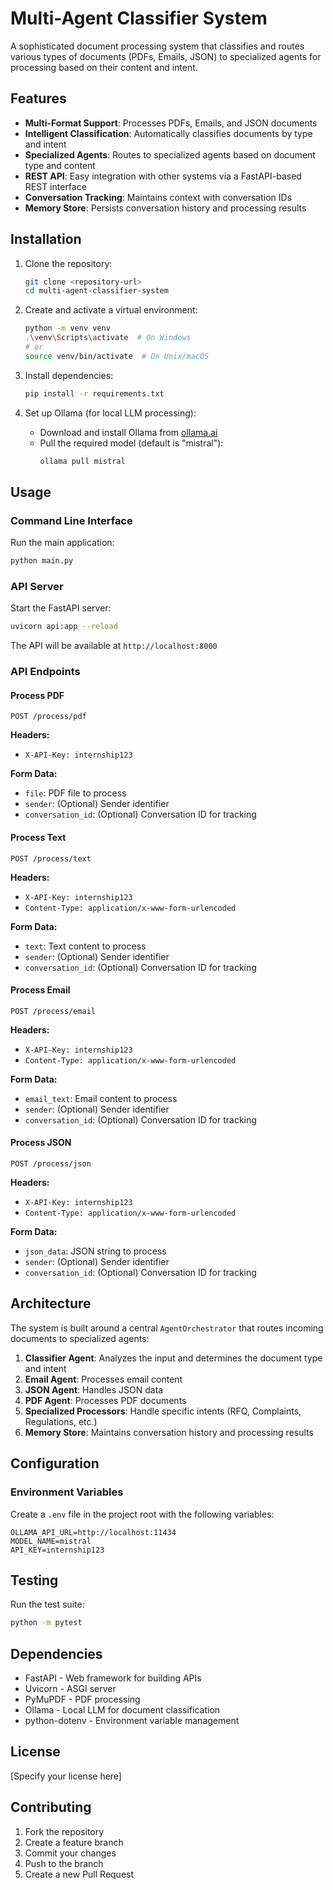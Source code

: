 # Multi-Agent Classifier System

A sophisticated document processing system that classifies and routes various types of documents (PDFs, Emails, JSON) to specialized agents for processing based on their content and intent.

## Features

- **Multi-Format Support**: Processes PDFs, Emails, and JSON documents
- **Intelligent Classification**: Automatically classifies documents by type and intent
- **Specialized Agents**: Routes to specialized agents based on document type and content
- **REST API**: Easy integration with other systems via a FastAPI-based REST interface
- **Conversation Tracking**: Maintains context with conversation IDs
- **Memory Store**: Persists conversation history and processing results

## Installation

1. Clone the repository:
   ```bash
   git clone <repository-url>
   cd multi-agent-classifier-system
   ```

2. Create and activate a virtual environment:
   ```bash
   python -m venv venv
   .\venv\Scripts\activate  # On Windows
   # or
   source venv/bin/activate  # On Unix/macOS
   ```

3. Install dependencies:
   ```bash
   pip install -r requirements.txt
   ```

4. Set up Ollama (for local LLM processing):
   - Download and install Ollama from [ollama.ai](https://ollama.ai/)
   - Pull the required model (default is "mistral"):
     ```bash
     ollama pull mistral
     ```

## Usage

### Command Line Interface

Run the main application:
```bash
python main.py
```

### API Server

Start the FastAPI server:
```bash
uvicorn api:app --reload
```

The API will be available at `http://localhost:8000`

### API Endpoints

#### Process PDF
```
POST /process/pdf
```
**Headers:**
- `X-API-Key: internship123`

**Form Data:**
- `file`: PDF file to process
- `sender`: (Optional) Sender identifier
- `conversation_id`: (Optional) Conversation ID for tracking

#### Process Text
```
POST /process/text
```
**Headers:**
- `X-API-Key: internship123`
- `Content-Type: application/x-www-form-urlencoded`

**Form Data:**
- `text`: Text content to process
- `sender`: (Optional) Sender identifier
- `conversation_id`: (Optional) Conversation ID for tracking

#### Process Email
```
POST /process/email
```
**Headers:**
- `X-API-Key: internship123`
- `Content-Type: application/x-www-form-urlencoded`

**Form Data:**
- `email_text`: Email content to process
- `sender`: (Optional) Sender identifier
- `conversation_id`: (Optional) Conversation ID for tracking

#### Process JSON
```
POST /process/json
```
**Headers:**
- `X-API-Key: internship123`
- `Content-Type: application/x-www-form-urlencoded`

**Form Data:**
- `json_data`: JSON string to process
- `sender`: (Optional) Sender identifier
- `conversation_id`: (Optional) Conversation ID for tracking

## Architecture

The system is built around a central `AgentOrchestrator` that routes incoming documents to specialized agents:

1. **Classifier Agent**: Analyzes the input and determines the document type and intent
2. **Email Agent**: Processes email content
3. **JSON Agent**: Handles JSON data
4. **PDF Agent**: Processes PDF documents
5. **Specialized Processors**: Handle specific intents (RFQ, Complaints, Regulations, etc.)
6. **Memory Store**: Maintains conversation history and processing results

## Configuration

### Environment Variables
Create a `.env` file in the project root with the following variables:

```
OLLAMA_API_URL=http://localhost:11434
MODEL_NAME=mistral
API_KEY=internship123
```

## Testing

Run the test suite:
```bash
python -m pytest
```

## Dependencies

- FastAPI - Web framework for building APIs
- Uvicorn - ASGI server
- PyMuPDF - PDF processing
- Ollama - Local LLM for document classification
- python-dotenv - Environment variable management

## License

[Specify your license here]

## Contributing

1. Fork the repository
2. Create a feature branch
3. Commit your changes
4. Push to the branch
5. Create a new Pull Request
